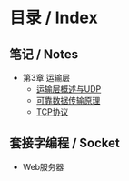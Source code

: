# 目录 / Index
## 笔记 / Notes
+ 第3章 运输层
    + [运输层概述与UDP](https://github.com/harlan0103/Note/blob/master/Computer%20Networking/Notes/Chapter3_%E8%BF%90%E8%BE%93%E5%B1%82%E6%A6%82%E8%BF%B0%E4%B8%8EUDP.md)
    + [可靠数据传输原理](https://github.com/harlan0103/Note/blob/master/Computer%20Networking/Notes/Chapter3_%E5%8F%AF%E9%9D%A0%E6%95%B0%E6%8D%AE%E4%BC%A0%E8%BE%93%E5%8E%9F%E7%90%86.md)
    + [TCP协议](https://github.com/harlan0103/Note/blob/master/Computer%20Networking/Notes/Chapter3_TCP%E5%8D%8F%E8%AE%AE)
    
## 套接字编程 / Socket
+ Web服务器
